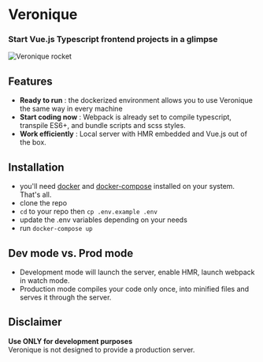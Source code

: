 # Veronique

### **Start Vue.js Typescript frontend projects in a glimpse**
![Veronique rocket](https://upload.wikimedia.org/wikipedia/commons/e/e5/Fus%C3%A9e_VERONIQUE_%288727147868%29.jpg)


## Features
- **Ready to run** : the dockerized environment allows you to use Veronique the same way in every machine
- **Start coding now** : Webpack is already set to compile typescript, transpile ES6+, and bundle scripts and scss styles.
- **Work efficiently** : Local server with HMR embedded and Vue.js out of the box.

## Installation
- you'll need [docker](https://docs.docker.com/get-docker/) and [docker-compose](https://docs.docker.com/compose/install/) installed on your system. That's all.
- clone the repo
- ```cd``` to your repo then ```cp .env.example .env```
- update the .env variables depending on your needs
- run ```docker-compose up```

## Dev mode vs. Prod mode
- Development mode will launch the server, enable HMR, launch webpack in watch mode.
- Production mode compiles your code only once, into minified files and serves it through the server.


## Disclaimer
**Use ONLY for development purposes**<br>
Veronique is not designed to provide a production server.